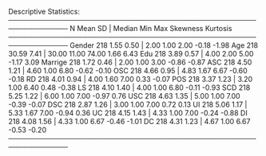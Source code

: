 Descriptive Statistics:
──────────────────────────────────────────────────────────────
           N  Mean   SD | Median   Min   Max Skewness Kurtosis
──────────────────────────────────────────────────────────────
Gender   218  1.55 0.50 |   2.00  1.00  2.00    -0.18    -1.98
Age      218 30.59 7.41 |  30.00 11.00 74.00     1.66     6.43
Edu      218  3.89 0.57 |   4.00  2.00  5.00    -1.17     3.09
Marrige  218  1.72 0.46 |   2.00  1.00  3.00    -0.86    -0.87
ASC      218  4.50 1.21 |   4.60  1.00  6.80    -0.62    -0.10
OSC      218  4.66 0.95 |   4.83  1.67  6.67    -0.60    -0.18
RD       218  4.01 0.94 |   4.00  1.60  7.00     0.33    -0.07
POS      218  3.37 1.23 |   3.20  1.00  6.40     0.48    -0.38
LS       218  4.10 1.40 |   4.00  1.00  6.80    -0.11    -0.93
SCD      218  5.25 1.22 |   6.00  1.00  7.00    -0.97     0.76
USC      218  4.63 1.35 |   5.00  1.00  7.00    -0.39    -0.07
DSC      218  2.87 1.26 |   3.00  1.00  7.00     0.72     0.13
UI       218  5.06 1.17 |   5.33  1.67  7.00    -0.94     0.36
UC       218  4.15 1.43 |   4.33  1.00  7.00    -0.24    -0.88
DI       218  4.08 1.56 |   4.33  1.00  6.67    -0.46    -1.01
DC       218  4.31 1.23 |   4.67  1.00  6.67    -0.53    -0.20
──────────────────────────────────────────────────────────────
